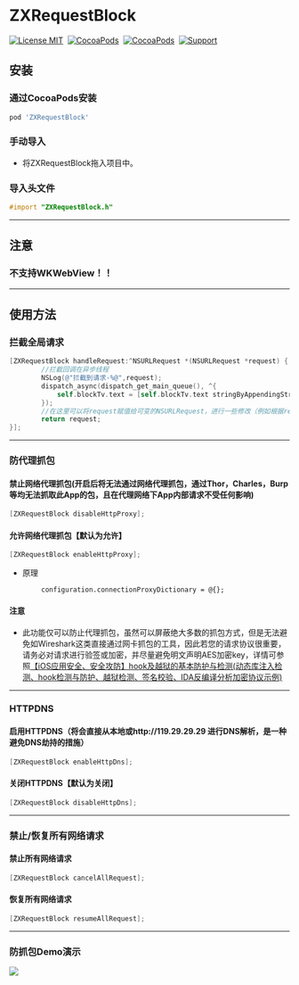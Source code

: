 # ZXRequestBlock
[![License MIT](https://img.shields.io/badge/license-MIT-green.svg?style=flat)](https://raw.githubusercontent.com/smilezxlee/ZXRequestBlock/master/LICENSE)&nbsp;
[![CocoaPods](http://img.shields.io/cocoapods/v/ZXRequestBlock.svg?style=flat)](http://cocoapods.org/?q=ZXRequestBlock)&nbsp;
[![CocoaPods](http://img.shields.io/cocoapods/p/ZXRequestBlock.svg?style=flat)](http://cocoapods.org/?q=ZXRequestBlock)&nbsp;
[![Support](https://img.shields.io/badge/support-iOS%208.0%2B%20-blue.svg?style=flat)](https://www.apple.com/nl/ios/)&nbsp;
## 安装
### 通过CocoaPods安装
```ruby
pod 'ZXRequestBlock'
```
### 手动导入
* 将ZXRequestBlock拖入项目中。

### 导入头文件
```objective-c
#import "ZXRequestBlock.h"
```
***

## 注意

### 不支持WKWebView！！

***

## 使用方法

### 拦截全局请求
```objective-c
[ZXRequestBlock handleRequest:^NSURLRequest *(NSURLRequest *request) {
        //拦截回调在异步线程
        NSLog(@"拦截到请求-%@",request);
        dispatch_async(dispatch_get_main_queue(), ^{
            self.blockTv.text = [self.blockTv.text stringByAppendingString:[NSString stringWithFormat:@"拦截到请求--%@\n",request]];
        });
        //在这里可以将request赋值给可变的NSURLRequest，进行一些修改（例如根据request的url过滤单独对一些请求的请求体进行修改等）然后再return，达到修改request的目的。
        return request;
}];
```
*** 
### 防代理抓包
#### 禁止网络代理抓包(开启后将无法通过网络代理抓包，通过Thor，Charles，Burp等均无法抓取此App的包，且在代理网络下App内部请求不受任何影响)
```objective-c
[ZXRequestBlock disableHttpProxy];
```
#### 允许网络代理抓包【默认为允许】
```objective-c
[ZXRequestBlock enableHttpProxy];
```

- 原理
```
        configuration.connectionProxyDictionary = @{};

```



#### 注意 
* 此功能仅可以防止代理抓包，虽然可以屏蔽绝大多数的抓包方式，但是无法避免如Wireshark这类直接通过网卡抓包的工具，因此若您的请求协议很重要，请务必对请求进行验签或加密，并尽量避免明文声明AES加密key，详情可参照[【iOS应用安全、安全攻防】hook及越狱的基本防护与检测(动态库注入检测、hook检测与防护、越狱检测、签名校验、IDA反编译分析加密协议示例)](https://github.com/SmileZXLee/ZXHookDetection)

*** 

### HTTPDNS
#### 启用HTTPDNS（将会直接从本地或http://119.29.29.29 进行DNS解析，是一种避免DNS劫持的措施）
```objective-c
[ZXRequestBlock enableHttpDns];
```
#### 关闭HTTPDNS【默认为关闭】
```objective-c
[ZXRequestBlock disableHttpDns];
```

*** 

### 禁止/恢复所有网络请求
#### 禁止所有网络请求
```objective-c
[ZXRequestBlock cancelAllRequest];
```
#### 恢复所有网络请求
```objective-c
[ZXRequestBlock resumeAllRequest];
```
*** 

### 防抓包Demo演示
<img src="http://www.zxlee.cn/ZXRequestBlockDemo1.gif"/>




